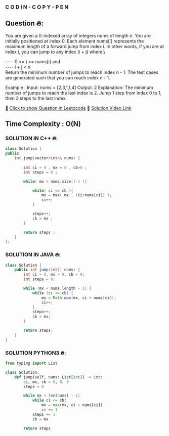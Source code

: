 ### C O D I N - C O P Y - P E N

## Question 🔥:
You are given a 0-indexed array of integers nums of length n. You are initially positioned at index 0.
Each element nums[i] represents the maximum length of a forward jump from index i. In other words, if you are at index i, you can jump to any index (i + j) where:\

----  0 <= j <= nums[i] and <br>
----  i + j < n <br>
Return the minimum number of jumps to reach index n - 1. The test cases are generated such that you can reach index n - 1.

Example :
Input: nums = [2,3,1,1,4]
Output: 2
Explanation: The minimum number of jumps to reach the last index is 2. 
Jump 1 step from index 0 to 1, then 3 steps to the last index.

🔗 [Click to show Question in Leetocode](https://leetcode.com/problems/jump-game-ii/description/)
🔗 [Solution Video Link]()

## Time Complexity : O(N) 

### SOLUTION IN C++ 🔥:
```cpp
class Solution {
public:
    int jump(vector<int>& nums) {
        
        int ci = 0 , mx = 0 , cb=0 ; 
        int steps = 0 ; 

        while( mx < nums.size()-1 ){

            while( ci <= cb ){
                mx = max( mx , (ci+nums[ci]) );
                ci++;
            }

            steps++;
            cb = mx ; 
        }

        return steps ; 
    }
};
```
### SOLUTION IN JAVA 🔥:
```java
class Solution {
    public int jump(int[] nums) {
        int ci = 0, mx = 0, cb = 0;
        int steps = 0;

        while (mx < nums.length - 1) {
            while (ci <= cb) {
                mx = Math.max(mx, ci + nums[ci]);
                ci++;
            }
            steps++;
            cb = mx;
        }

        return steps;
    }
}
```
### SOLUTION PYTHON3 🔥:
```python
from typing import List

class Solution:
    def jump(self, nums: List[int]) -> int:
        ci, mx, cb = 0, 0, 0
        steps = 0

        while mx < len(nums) - 1:
            while ci <= cb:
                mx = max(mx, ci + nums[ci])
                ci += 1
            steps += 1
            cb = mx

        return steps
```
